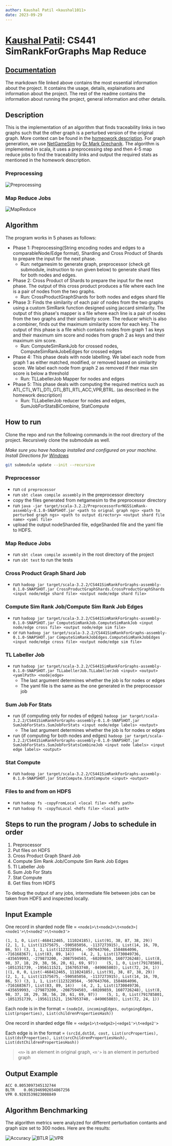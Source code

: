 ```yaml
---
author: Kaushal Patil <kaushal1011>
date: 2023-09-29
---
```

# [Kaushal Patil](@kaushal1011):  CS441 SimRankForGraphs Map Reduce


## [Documentation](./docs/Documentation.md)

The markdown file linked above contains the most essential information about the project. It contains the usage, details, explainations and information about the project. The rest of the readme contains the information about running the project, general information and other details.

## Description


This is the implementation of an algorithm that finds traceability links in two graphs such that the other graph is a perturbed version of the original graph.
More context can be found in the [homeowork description](https://github.com/0x1DOCD00D/CS441_Fall2023/blob/main/Homework1.md). For graph generation, we use 
[NetGameSim](https://github.com/0x1DOCD00D/NetGameSim) by [Dr Mark Grechanik](@0x1DOCD00D). The algorithm is implemented in scala, it uses a preprocessing step and then 4-5 map reduce jobs to find the traceability links and output the required stats as mentioned in the homework description. 

### Preprocessing

![Preprocessing](./assets/PreprocDoc.png)

### Map Reduce Jobs

![MapReduce](./assets/MRDoc.png)

## Algorithm

The program works in 5 phases as follows:

- Phase 1: Preprocessing(String encoding nodes and edges to a comparableNode/Edge format), Sharding and Cross Product of Shards to prepare the input for the next phase. 
  - Run: netgamesim to generate graph, preprocessor (check git submodule, instruction to run given below) to generate shard files for both nodes and edges.
- Phase 2: Cross Product of Shards to prepare the input for the next phase. The output of this cross product produces a file where each line is a pair of nodes from the two graphs.
  - Run: CrossProductGraphShards for both nodes and edges shard file
- Phase 3: Finds the similarity of each pair of nodes from the two graphs using a custom SimRank function designed using jaccard similarity. The output of this phase's mapper is a file where each line is a pair of nodes from the two graphs and their similarity score. The reducer which is also a combiner, finds out the maximum similarity score for each key. The output of this phase is a file which contains nodes from graph 1 as keys and their maximum sim score and nodes from graph 2 as keys and their maximum sim score.
  - Run: ComputeSimRankJob for crossed nodes, ComputeSimRankJobeEdges for crossed edges
- Phase 4: This phase deals with node labelling. We label each node from graph 1 as either matched, modified, or removed based on similarity score. We label each node from graph 2 as removed if their max sim score is below a threshold
  - Run: TLLabellerJob Mapper for nodes and edges
- Phase 5: This phase deals with computing the required metrics such as ATL,CTL,WTL,DTL,GTL,BTL,RTL,ACC,VPR,BTRL. (as described in the homework description)
  - Run: TLLabellerJob reducer for nodes and edges, SumJobForStatsBiCombine, StatCompute 


## How to run

Clone the repo and run the following commands in the root directory of the project. Recursively clone the submodule as well.

*Make sure you have hadoop installed and configured on your machine. Install Directions for [Windows](https://gist.github.com/vorpal56/5e2b67b6be3a827b85ac82a63a5b3b2e)*

```bash
git submodule update --init --recursive
```


### Preprocessor

- run `cd preprocessor`
- run `sbt clean compile assembly` in the preprocessor directory
- copy the files generated from netgamesim to the preprocessor directory
- run `java -jar target/scala-3.2.2/PreprocessorForNGSSimRank-assembly-0.1.0-SNAPSHOT.jar <path to orignal graph ngs> <path to perturbed graph ngs> <path to output directory> <output shard file name> <yaml file>`
- upload the output nodeSharded file, edgeSharded file and the yaml file to HDFS.

### Map Reduce Jobs

- run `sbt clean compile assembly` in the root directory of the project
- run `sbt test` to run the tests

### Cross Product Graph Shard Job

- run `hadoop jar target/scala-3.2.2/CS441SimRankForGraphs-assembly-0.1.0-SNAPSHOT.jar CrossProductGraphShards.CrossProductGraphShards <input node/edge shard file> <output node/edge shard file>`

### Compute Sim Rank Job/Compute Sim Rank Job Edges

- run `hadoop jar target/scala-3.2.2/CS441SimRankForGraphs-assembly-0.1.0-SNAPSHOT.jar ComputeSimRankJob.ComputeSimRankJob <input node/edge cross file> <output node/edge sim file>`
- or run `hadoop jar target/scala-3.2.2/CS441SimRankForGraphs-assembly-0.1.0-SNAPSHOT.jar ComputeSimRankJobEdges.ComputeSimRankJobEdges <input node/edge cross file> <output node/edge sim file>`
  
### TL Labeller Job

- run `hadoop jar target/scala-3.2.2/CS441SimRankForGraphs-assembly-0.1.0-SNAPSHOT.jar TLLabellerJob.TLLabellerJob <input> <output> <yamlPath> <node|edge>`
  - The last argument determines whether the job is for nodes or edges
  - The yaml file is the same as the one generated in the preprocessor job

### Sum Job For Stats

- run (if computing only for nodes of edges) `hadoop jar target/scala-3.2.2/CS441SimRankForGraphs-assembly-0.1.0-SNAPSHOT.jar SumJobForStats.SumJobForStats <input node/edge labels> <output>`
  - The last argument determines whether the job is for nodes or edges
- run (if computing for both nodes and edges) `hadoop jar target/scala-3.2.2/CS441SimRankForGraphs-assembly-0.1.0-SNAPSHOT.jar SumJobForStats.SumJobForStatsCombineJob <input node labels> <input edge labels> <output>`

### Stat Compute

- run `hadoop jar target/scala-3.2.2/CS441SimRankForGraphs-assembly-0.1.0-SNAPSHOT.jar StatCompute.StatCompute <input> <output>`

### Files to and from on HDFS

- run `hadoop fs -copyFromLocal <local file> <hdfs path>`
- run `hadoop fs -copyToLocal <hdfs file> <local path>`

## Steps to run the program / Jobs to schedule in order

1. Preprocessor
2. Put files on HDFS
3. Cross Product Graph Shard Job
4. Compute Sim Rank Job/Compute Sim Rank Job Edges
5. Tl Labeller Job
6. Sum Job For Stats
7. Stat Compute
8. Get files from HDFS

To debug the output of any jobs, intermediate file between jobs can be taken from HDFS and inspected locally.

## Input Example 

One record in sharded node file = `<node1>\t<node2>\t<node3>|<node1'>\t<node2'>\t<node3'>`
```
(1, 1, 0, List(-468412465, 111024185), List(91, 38, 87, 38, 29))	(2, 1, 1, List(11575675, -590585056, -1137273915), List(14, 16, 70, 86, 5))	(3, 1, 1, List(1123228564, -507643766, 1584864096, -716168367), List(83, 89, 14))	(4, 2, 1, List(1730049736, -435659993, -279873200, -2087594503, -60209859, 1607726248), List(8, 98, 37, 18, 29, 38, 56, 20, 61, 69, 97))	(5, 1, 0, List(791785801, -1051351739, -1956111521, 1567053740, -849065803), List(72, 24, 1))	|(1, 0, 0, List(-468412465, 111024185), List(91, 38, 87, 38, 29))	(2, 1, 1, List(11575675, -590585056, -1137273915), List(14, 16, 70, 86, 5))	(3, 1, 1, List(1123228564, -507643766, 1584864096, -716168367), List(83, 89, 14))	(4, 2, 1, List(1730049736, -435659993, -279873200, -2087594503, -60209859, 1607726248), List(8, 98, 37, 18, 29, 38, 56, 20, 61, 69, 97))	(5, 1, 0, List(791785801, -1051351739, -1956111521, 1567053740, -849065803), List(72, 24, 1))	
```

Each node is in the format = `(nodeId, incomingEdges, outgoingEdges, List(properties), List(childrenPropertiesHash))`

One record in sharded edge file = `<edge1>\t<edge2>|<edge1'>\t<edge2'>`

Each edge is in the format = `(srcId,dstId, cost, List(srcProperties), List(dstProperties), List(srcChildrenPropertiesHash), List(dstChildrenPropertiesHash))`

> `<n>` is an element in original graph, `<n'>` is an element in perturbed graph 

## Output Example

```
ACC	0.8053097345132744
BLTR	0.061946902654867256
VPR	0.9203539823008849
```

## Algorithm Benchmarking

The algorithm metrics were analyzed for different perturbation contants and graph size set to 300 nodes. Here are the results:

![Accuracy](./assets/AccuracyvsPerturbationConstant.png)
![BTLR](./assets/BTLRvsPerturbationConstant.png)
![VPR](./assets/VPRvsPerturbationConstant.png)
